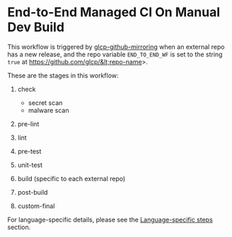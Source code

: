 # End-to-End Managed CI On Manual Dev Build

This workflow is triggered by 
[glcp-github-mirroring](https://github.com/glcp/glcp-github-mirroring)
when an external repo has a new release, and the repo variable `END_TO_END_WF` is set
to the string `true` at https://github.com/glcp/&lt;repo-name&gt;.

These are the stages in this workflow:

1. check 

    * secret scan
    * malware scan

2. pre-lint
3. lint
4. pre-test
5. unit-test
6. build (specific to each external repo)
7. post-build
8. custom-final
    
For language-specific details, please see the 
[Language-specific steps](../../language-specific-steps/index) section.


